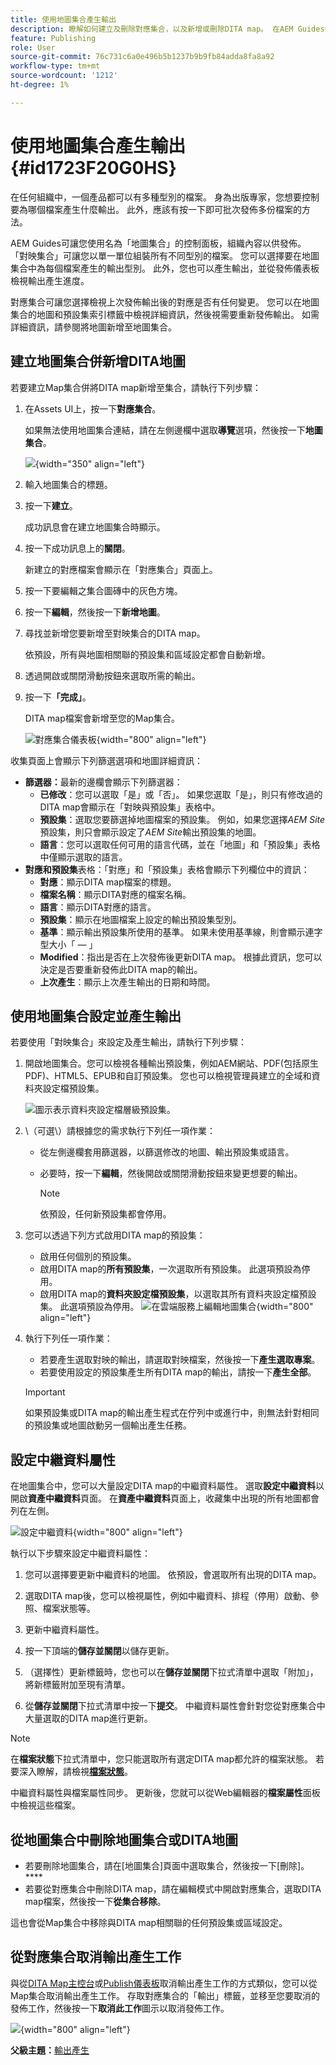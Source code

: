 ```yaml
---
title: 使用地圖集合產生輸出
description: 瞭解如何建立及刪除對應集合，以及新增或刪除DITA map。 在AEM Guides中，從對應集合設定、產生和取消輸出產生工作。
feature: Publishing
role: User
source-git-commit: 76c731c6a0e496b5b1237b9b9fb84adda8fa8a92
workflow-type: tm+mt
source-wordcount: '1212'
ht-degree: 1%

---
```


# 使用地圖集合產生輸出 {#id1723F20G0HS}

在任何組織中，一個產品都可以有多種型別的檔案。 身為出版專家，您想要控制要為哪個檔案產生什麼輸出。 此外，應該有按一下即可批次發佈多份檔案的方法。

AEM Guides可讓您使用名為「地圖集合」的控制面板，組織內容以供發佈。 「對映集合」可讓您以單一單位組裝所有不同型別的檔案。 您可以選擇要在地圖集合中為每個檔案產生的輸出型別。 此外，您也可以產生輸出，並從發佈儀表板檢視輸出產生進度。

對應集合可讓您選擇檢視上次發佈輸出後的對應是否有任何變更。 您可以在地圖集合的地圖和預設集索引標籤中檢視詳細資訊，然後視需要重新發佈輸出。 如需詳細資訊，請參閱將地圖新增至地圖集合。

## 建立地圖集合併新增DITA地圖

若要建立Map集合併將DITA map新增至集合，請執行下列步驟：

1. 在Assets UI上，按一下&#x200B;**對應集合**。

   如果無法使用地圖集合連結，請在左側邊欄中選取&#x200B;**導覽**&#x200B;選項，然後按一下&#x200B;**地圖集合**。

   ![](images/access-map-collection-left-rail.png){width="350" align="left"}

1. 輸入地圖集合的標題。
1. 按一下&#x200B;**建立**。

   成功訊息會在建立地圖集合時顯示。

1. 按一下成功訊息上的&#x200B;**關閉**。

   新建立的對應檔案會顯示在「對應集合」頁面上。

1. 按一下要編輯之集合圖磚中的灰色方塊。
1. 按一下&#x200B;**編輯**，然後按一下&#x200B;**新增地圖**。
1. 尋找並新增您要新增至對映集合的DITA map。

   依預設，所有與地圖相關聯的預設集和區域設定都會自動新增。

1. 透過開啟或關閉滑動按鈕來選取所需的輸出。
1. 按一下&#x200B;**「完成」**。

   DITA map檔案會新增至您的Map集合。

   ![對應集合儀表板](./images/map-collection-dashboard.png){width="800" align="left"}

收集頁面上會顯示下列篩選選項和地圖詳細資訊：

- **篩選器：**&#x200B;最新的邊欄會顯示下列篩選器：
   - **已修改**：您可以選取「是」或「否」。 如果您選取「是」，則只有修改過的DITA map會顯示在「對映與預設集」表格中。
   - **預設集**：選取您要篩選掉地圖檔案的預設集。 例如，如果您選擇&#x200B;*AEM Site*&#x200B;預設集，則只會顯示設定了&#x200B;*AEM Site*&#x200B;輸出預設集的地圖。
   - **語言**：您可以選取任何可用的語言代碼，並在「地圖」和「預設集」表格中僅顯示選取的語言。
- **對應和預設集**&#x200B;表格：「對應」和「預設集」表格會顯示下列欄位中的資訊：
   - **對應**：顯示DITA map檔案的標題。
   - **檔案名稱**：顯示DITA對應的檔案名稱。
   - **語言**：顯示DITA對應的語言。
   - **預設集**：顯示在地圖檔案上設定的輸出預設集型別。
   - **基準**：顯示輸出預設集所使用的基準。  如果未使用基準線，則會顯示連字型大小「 — 」
   - **Modified**：指出是否在上次發佈後更新DITA map。 根據此資訊，您可以決定是否要重新發佈此DITA map的輸出。
   - **上次產生**：顯示上次產生輸出的日期和時間。

## 使用地圖集合設定並產生輸出

若要使用「對映集合」來設定及產生輸出，請執行下列步驟：

1. 開啟地圖集合。您可以檢視各種輸出預設集，例如AEM網站、PDF(包括原生PDF)、HTML5、EPUB和自訂預設集。 您也可以檢視管理員建立的全域和資料夾設定檔預設集。

   ![](images/global-preset-icon.svg)圖示表示資料夾設定檔層級預設集。
1. \（可選\）請根據您的需求執行下列任一項作業：
   - 從左側邊欄套用篩選器，以篩選修改的地圖、輸出預設集或語言。
   - 必要時，按一下&#x200B;**編輯**，然後開啟或關閉滑動按鈕來變更想要的輸出。



     >[!NOTE]
     >  
     > 依預設，任何新預設集都會停用。

1. 您可以透過下列方式啟用DITA map的預設集：

   - 啟用任何個別的預設集。
   - 啟用DITA map的&#x200B;**所有預設集**，一次選取所有預設集。 此選項預設為停用。
   - 啟用DITA map的&#x200B;**資料夾設定檔預設集**，以選取其所有資料夾設定檔預設集。 此選項預設為停用。
     ![在雲端服務上編輯地圖集合](images/edit-map-collection-cs.png){width="800" align="left"}



1. 執行下列任一項作業：

   - 若要產生選取對映的輸出，請選取對映檔案，然後按一下&#x200B;**產生選取專案**。
   - 若要使用設定的預設集產生所有DITA map的輸出，請按一下&#x200B;**產生全部**。

   >[!IMPORTANT]
   >
   > 如果預設集或DITA map的輸出產生程式在佇列中或進行中，則無法針對相同的預設集或地圖啟動另一個輸出產生任務。

## 設定中繼資料屬性

在地圖集合中，您可以大量設定DITA map的中繼資料屬性。 選取&#x200B;**設定中繼資料**&#x200B;以開啟&#x200B;**資產中繼資料**&#x200B;頁面。 在&#x200B;**資產中繼資料**&#x200B;頁面上，收藏集中出現的所有地圖都會列在左側。

![設定中繼資料](images/map-collection-asset-metadata.png){width="800" align="left"}

執行以下步驟來設定中繼資料屬性：

1. 您可以選擇要更新中繼資料的地圖。 依預設，會選取所有出現的DITA map。

1. 選取DITA map後，您可以檢視屬性，例如中繼資料、排程（停用）啟動、參照、檔案狀態等。

1. 更新中繼資料屬性。

1. 按一下頂端的&#x200B;**儲存並關閉**&#x200B;以儲存更新。
1. （選擇性）更新標籤時，您也可以在&#x200B;**儲存並關閉**&#x200B;下拉式清單中選取「附加」，將新標籤附加至現有清單。
1. 從&#x200B;**儲存並關閉**&#x200B;下拉式清單中按一下&#x200B;**提交**。
中繼資料屬性會針對您從對應集合中大量選取的DITA map進行更新。

>[!NOTE]
> 
>在&#x200B;**檔案狀態**&#x200B;下拉式清單中，您只能選取所有選定DITA map都允許的檔案狀態。 若要深入瞭解，請檢視&#x200B;[**檔案狀態**](./web-editor-document-states.md)。

中繼資料屬性與檔案屬性同步。 更新後，您就可以從Web編輯器的&#x200B;**檔案屬性**&#x200B;面板中檢視這些檔案。



## 從地圖集合中刪除地圖集合或DITA地圖

- 若要刪除地圖集合，請在[地圖集合]頁面中選取集合，然後按一下[刪除]。****
- 若要從對應集合中刪除DITA map，請在編輯模式中開啟對應集合，選取DITA map檔案，然後按一下&#x200B;**從集合移除**。

這也會從Map集合中移除與DITA map相關聯的任何預設集或區域設定。


## 從對應集合取消輸出產生工作

與從[DITA Map主控台](generate-output-for-a-dita-map.md#id2061H100T5Z)或[Publish儀表板](generate-output-publish-dashboard.md#)取消輸出產生工作的方式類似，您可以從Map集合取消輸出產生工作。 存取對應集合的「輸出」標籤，並移至您要取消的發佈工作，然後按一下&#x200B;**取消此工作**&#x200B;圖示以取消發佈工作。

![](images/cancel-publish-task-map-collection.png){width="800" align="left"}

**父級主題：**[&#x200B;輸出產生](generate-output.md)
